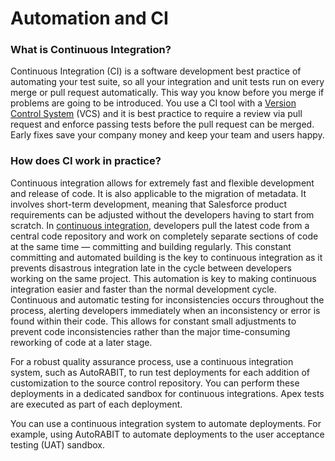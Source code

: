 # Automation and CI

### What is Continuous Integration? <a href="#what-is-continuous-integration" id="what-is-continuous-integration"></a>

Continuous Integration (CI) is a software development best practice of automating your test suite, so all your integration and unit tests run on every merge or pull request automatically. This way you know before you merge if problems are going to be introduced. You use a CI tool with a [Version Control System](https://www.autorabit.com/blog/7-tips-for-salesforce-version-control-integration/) (VCS) and it is best practice to require a review via pull request and enforce passing tests before the pull request can be merged. Early fixes save your company money and keep your team and users happy.

### How does CI work in practice? <a href="#how-does-ci-work-in-practice" id="how-does-ci-work-in-practice"></a>

Continuous integration allows for extremely fast and flexible development and release of code. It is also applicable to the migration of metadata. It involves short-term development, meaning that Salesforce product requirements can be adjusted without the developers having to start from scratch. In [continuous integration](https://www.autorabit.com/blog/8-advantages-of-using-salesforce-ci-tools/), developers pull the latest code from a central code repository and work on completely separate sections of code at the same time — committing and building regularly. This constant committing and automated building is the key to continuous integration as it prevents disastrous integration late in the cycle between developers working on the same project. This automation is key to making continuous integration easier and faster than the normal development cycle. Continuous and automatic testing for inconsistencies occurs throughout the process, alerting developers immediately when an inconsistency or error is found within their code. This allows for constant small adjustments to prevent code inconsistencies rather than the major time-consuming reworking of code at a later stage.

For a robust quality assurance process, use a continuous integration system, such as AutoRABIT, to run test deployments for each addition of customization to the source control repository. You can perform these deployments in a dedicated sandbox for continuous integrations. Apex tests are executed as part of each deployment.

You can use a continuous integration system to automate deployments. For example, using AutoRABIT to automate deployments to the user acceptance testing (UAT) sandbox.
